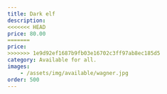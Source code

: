 ```yaml
---
title: Dark elf
description: 
<<<<<<< HEAD
price: 80.00
=======
price:
>>>>>>> 1e9d92ef1687b9fb03e16702c3ff97ab8ec185d5
category: Available for all.
images: 
    - /assets/img/available/wagner.jpg
order: 500
---
```

